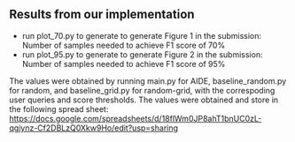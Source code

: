 ## Results from our implementation

- run plot_70.py to generate to generate Figure 1 in the submission: Number of samples needed to achieve F1 score of 70%
- run plot_95.py to generate to generate Figure 2 in the submission: Number of samples needed to achieve F1 score of 95%

The values were obtained by running main.py for AIDE, baseline_random.py for random, and baseline_grid.py for random-grid, with the correspoding user queries and score thresholds. The values were obtained and store in the following spread sheet: https://docs.google.com/spreadsheets/d/18flWm0JP8ahT1bnUC0zL-qgjynz-Cf2DBLzQ0Xkw9Ho/edit?usp=sharing 
